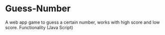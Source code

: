 # Guess-Number
A web app game to guess a certain number, works with high score and low score. Functionality (Java Script)
